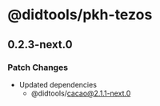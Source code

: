 # @didtools/pkh-tezos

## 0.2.3-next.0

### Patch Changes

- Updated dependencies
  - @didtools/cacao@2.1.1-next.0
